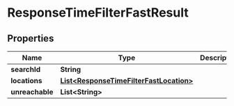 

# ResponseTimeFilterFastResult


## Properties

Name | Type | Description | Notes
------------ | ------------- | ------------- | -------------
**searchId** | **String** |  | 
**locations** | [**List&lt;ResponseTimeFilterFastLocation&gt;**](ResponseTimeFilterFastLocation.md) |  | 
**unreachable** | **List&lt;String&gt;** |  | 



